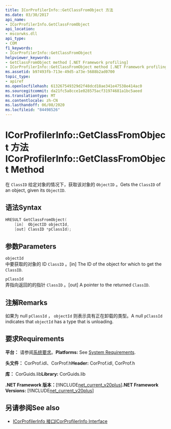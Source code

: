 ```yaml
---
title: ICorProfilerInfo::GetClassFromObject 方法
ms.date: 03/30/2017
api_name:
- ICorProfilerInfo.GetClassFromObject
api_location:
- mscorwks.dll
api_type:
- COM
f1_keywords:
- ICorProfilerInfo::GetClassFromObject
helpviewer_keywords:
- GetClassFromObject method [.NET Framework profiling]
- ICorProfilerInfo::GetClassFromObject method [.NET Framework profiling]
ms.assetid: b97493fb-713e-49d5-a73e-5688b2ad0700
topic_type:
- apiref
ms.openlocfilehash: 613267549329d2f48dcd18ae341e47538e414ac0
ms.sourcegitcommit: da21fc5a8cce1e028575acf31974681a1bc5aeed
ms.translationtype: MT
ms.contentlocale: zh-CN
ms.lasthandoff: 06/08/2020
ms.locfileid: "84498526"
---
```

# <a name="icorprofilerinfogetclassfromobject-method"></a><span data-ttu-id="9b5b3-102">ICorProfilerInfo::GetClassFromObject 方法</span><span class="sxs-lookup"><span data-stu-id="9b5b3-102">ICorProfilerInfo::GetClassFromObject Method</span></span>
<span data-ttu-id="9b5b3-103">在 `ClassID` 给定对象的情况下，获取该对象的 `ObjectID` 。</span><span class="sxs-lookup"><span data-stu-id="9b5b3-103">Gets the `ClassID` of an object, given its `ObjectID`.</span></span>  
  
## <a name="syntax"></a><span data-ttu-id="9b5b3-104">语法</span><span class="sxs-lookup"><span data-stu-id="9b5b3-104">Syntax</span></span>  
  
```cpp  
HRESULT GetClassFromObject(  
    [in]  ObjectID objectId,  
    [out] ClassID *pClassId);  
```  
  
## <a name="parameters"></a><span data-ttu-id="9b5b3-105">参数</span><span class="sxs-lookup"><span data-stu-id="9b5b3-105">Parameters</span></span>  
 `objectId`  
 <span data-ttu-id="9b5b3-106">中要获取的对象的 ID `ClassID` 。</span><span class="sxs-lookup"><span data-stu-id="9b5b3-106">[in] The ID of the object for which to get the `ClassID`.</span></span>  
  
 `pClassId`  
 <span data-ttu-id="9b5b3-107">弄指向返回的的指针 `ClassID` 。</span><span class="sxs-lookup"><span data-stu-id="9b5b3-107">[out] A pointer to the returned `ClassID`.</span></span>  
  
## <a name="remarks"></a><span data-ttu-id="9b5b3-108">注解</span><span class="sxs-lookup"><span data-stu-id="9b5b3-108">Remarks</span></span>  
 <span data-ttu-id="9b5b3-109">如果为 null `pClassId` ， `objectId` 则表示具有正在卸载的类型。</span><span class="sxs-lookup"><span data-stu-id="9b5b3-109">A null `pClassId` indicates that `objectId` has a type that is unloading.</span></span>  
  
## <a name="requirements"></a><span data-ttu-id="9b5b3-110">要求</span><span class="sxs-lookup"><span data-stu-id="9b5b3-110">Requirements</span></span>  
 <span data-ttu-id="9b5b3-111">**平台：** 请参阅[系统要求](../../get-started/system-requirements.md)。</span><span class="sxs-lookup"><span data-stu-id="9b5b3-111">**Platforms:** See [System Requirements](../../get-started/system-requirements.md).</span></span>  
  
 <span data-ttu-id="9b5b3-112">**头文件：** CorProf.idl、CorProf.h</span><span class="sxs-lookup"><span data-stu-id="9b5b3-112">**Header:** CorProf.idl, CorProf.h</span></span>  
  
 <span data-ttu-id="9b5b3-113">**库：** CorGuids.lib</span><span class="sxs-lookup"><span data-stu-id="9b5b3-113">**Library:** CorGuids.lib</span></span>  
  
 <span data-ttu-id="9b5b3-114">**.NET Framework 版本：**[!INCLUDE[net_current_v20plus](../../../../includes/net-current-v20plus-md.md)]</span><span class="sxs-lookup"><span data-stu-id="9b5b3-114">**.NET Framework Versions:** [!INCLUDE[net_current_v20plus](../../../../includes/net-current-v20plus-md.md)]</span></span>  
  
## <a name="see-also"></a><span data-ttu-id="9b5b3-115">另请参阅</span><span class="sxs-lookup"><span data-stu-id="9b5b3-115">See also</span></span>

- [<span data-ttu-id="9b5b3-116">ICorProfilerInfo 接口</span><span class="sxs-lookup"><span data-stu-id="9b5b3-116">ICorProfilerInfo Interface</span></span>](icorprofilerinfo-interface.md)
